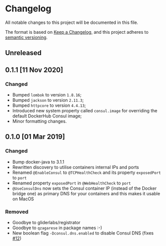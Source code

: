 # Changelog
All notable changes to this project will be documented in this file.

The format is based on [Keep a Changelog](https://keepachangelog.com/en/1.0.0/),
and this project adheres to [semantic versioning](https://semver.org/spec/v2.0.0.html).

## Unreleased


## 0.1.1 [11 Nov 2020]

### Changed

- Bumped `lombok` to version `1.8.16`;
- Bumped `jackson` to version `2.11.3`;
- Bumped `httpcore` to version `4.4.13`;
- Introduced new system property called `consul.image` for overriding the default DockerHub Consul image;
- Minor formatting changes.

## 0.1.0 [01 Mar 2019]

### Changed

- Bump docker-java to 3.1.1
- Rewritten discovery to utilise containers internal IPs and ports
- Renamed `@EnableConsul` to `@TCPHealthCheck` and its property `exposedPort` to `port`
- Renamed property `exposedPort` in `@WebHealthCheck` to `port`
- `@UseConsulDns` now sets the Consul container IP (instead of the Docker bridge one) as primary DNS for your containers and this makes it usable on MacOS 


### Removed

- Goodbye to gliderlabs/registrator
- Goodbye to `qzagarese` in package names :-) 
- New boolean flag `-Dconsul.dns.enabled` to disable Consul DNS (fixes [#12](https://github.com/qzagarese/dockerunit/issues/12)) 
